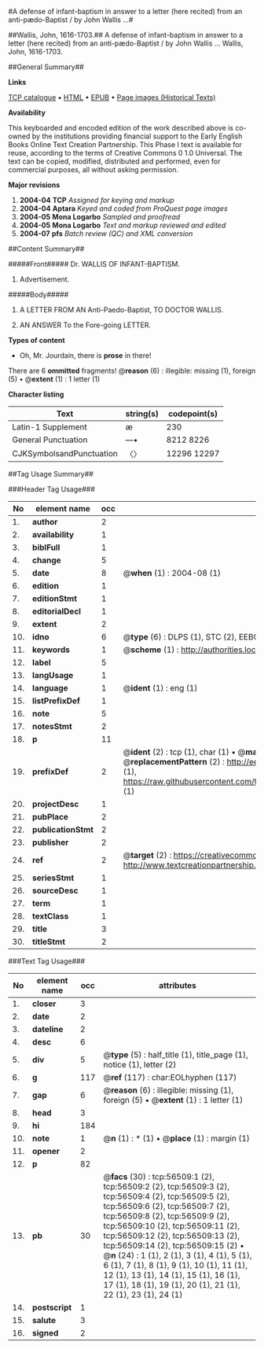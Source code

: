 #A defense of infant-baptism in answer to a letter (here recited) from an anti-pædo-Baptist / by John Wallis ...#

##Wallis, John, 1616-1703.##
A defense of infant-baptism in answer to a letter (here recited) from an anti-pædo-Baptist / by John Wallis ...
Wallis, John, 1616-1703.

##General Summary##

**Links**

[TCP catalogue](http://www.ota.ox.ac.uk/tcp/)  • 
[HTML](http://tei.it.ox.ac.uk/tcp/Texts-HTML/free/A67/A67377.html)  • 
[EPUB](http://tei.it.ox.ac.uk/tcp/Texts-EPUB/free/A67/A67377.epub) • 
[Page images (Historical Texts)](https://data.historicaltexts.jisc.ac.uk/view?pubId=eebo-12226186e&pageId=eebo-12226186e-56509-1)

**Availability**

This keyboarded and encoded edition of the
	       work described above is co-owned by the institutions
	       providing financial support to the Early English Books
	       Online Text Creation Partnership. This Phase I text is
	       available for reuse, according to the terms of Creative
	       Commons 0 1.0 Universal. The text can be copied,
	       modified, distributed and performed, even for
	       commercial purposes, all without asking permission.

**Major revisions**

1. __2004-04__ __TCP__ *Assigned for keying and markup*
1. __2004-04__ __Aptara__ *Keyed and coded from ProQuest page images*
1. __2004-05__ __Mona Logarbo__ *Sampled and proofread*
1. __2004-05__ __Mona Logarbo__ *Text and markup reviewed and edited*
1. __2004-07__ __pfs__ *Batch review (QC) and XML conversion*

##Content Summary##

#####Front#####
Dr. WALLIS
OF
INFANT-BAPTISM.
1. Advertisement.

#####Body#####

1. A
LETTER
FROM AN
Anti-Paedo-Baptist,
TO
DOCTOR WALLIS.

1. AN
ANSWER
To the Fore-going
LETTER.

**Types of content**

  * Oh, Mr. Jourdain, there is **prose** in there!

There are 6 **ommitted** fragments! 
 @__reason__ (6) : illegible: missing (1), foreign (5)  •  @__extent__ (1) : 1 letter (1)

**Character listing**


|Text|string(s)|codepoint(s)|
|---|---|---|
|Latin-1 Supplement|æ|230|
|General Punctuation|—•|8212 8226|
|CJKSymbolsandPunctuation|〈〉|12296 12297|

##Tag Usage Summary##

###Header Tag Usage###

|No|element name|occ|attributes|
|---|---|---|---|
|1.|__author__|2||
|2.|__availability__|1||
|3.|__biblFull__|1||
|4.|__change__|5||
|5.|__date__|8| @__when__ (1) : 2004-08 (1)|
|6.|__edition__|1||
|7.|__editionStmt__|1||
|8.|__editorialDecl__|1||
|9.|__extent__|2||
|10.|__idno__|6| @__type__ (6) : DLPS (1), STC (2), EEBO-CITATION (1), OCLC (1), VID (1)|
|11.|__keywords__|1| @__scheme__ (1) : http://authorities.loc.gov/ (1)|
|12.|__label__|5||
|13.|__langUsage__|1||
|14.|__language__|1| @__ident__ (1) : eng (1)|
|15.|__listPrefixDef__|1||
|16.|__note__|5||
|17.|__notesStmt__|2||
|18.|__p__|11||
|19.|__prefixDef__|2| @__ident__ (2) : tcp (1), char (1)  •  @__matchPattern__ (2) : ([0-9\-]+):([0-9IVX]+) (1), (.+) (1)  •  @__replacementPattern__ (2) : http://eebo.chadwyck.com/downloadtiff?vid=$1&page=$2 (1), https://raw.githubusercontent.com/textcreationpartnership/Texts/master/tcpchars.xml#$1 (1)|
|20.|__projectDesc__|1||
|21.|__pubPlace__|2||
|22.|__publicationStmt__|2||
|23.|__publisher__|2||
|24.|__ref__|2| @__target__ (2) : https://creativecommons.org/publicdomain/zero/1.0/ (1), http://www.textcreationpartnership.org/docs/. (1)|
|25.|__seriesStmt__|1||
|26.|__sourceDesc__|1||
|27.|__term__|1||
|28.|__textClass__|1||
|29.|__title__|3||
|30.|__titleStmt__|2||


###Text Tag Usage###

|No|element name|occ|attributes|
|---|---|---|---|
|1.|__closer__|3||
|2.|__date__|2||
|3.|__dateline__|2||
|4.|__desc__|6||
|5.|__div__|5| @__type__ (5) : half_title (1), title_page (1), notice (1), letter (2)|
|6.|__g__|117| @__ref__ (117) : char:EOLhyphen (117)|
|7.|__gap__|6| @__reason__ (6) : illegible: missing (1), foreign (5)  •  @__extent__ (1) : 1 letter (1)|
|8.|__head__|3||
|9.|__hi__|184||
|10.|__note__|1| @__n__ (1) : * (1)  •  @__place__ (1) : margin (1)|
|11.|__opener__|2||
|12.|__p__|82||
|13.|__pb__|30| @__facs__ (30) : tcp:56509:1 (2), tcp:56509:2 (2), tcp:56509:3 (2), tcp:56509:4 (2), tcp:56509:5 (2), tcp:56509:6 (2), tcp:56509:7 (2), tcp:56509:8 (2), tcp:56509:9 (2), tcp:56509:10 (2), tcp:56509:11 (2), tcp:56509:12 (2), tcp:56509:13 (2), tcp:56509:14 (2), tcp:56509:15 (2)  •  @__n__ (24) : 1 (1), 2 (1), 3 (1), 4 (1), 5 (1), 6 (1), 7 (1), 8 (1), 9 (1), 10 (1), 11 (1), 12 (1), 13 (1), 14 (1), 15 (1), 16 (1), 17 (1), 18 (1), 19 (1), 20 (1), 21 (1), 22 (1), 23 (1), 24 (1)|
|14.|__postscript__|1||
|15.|__salute__|3||
|16.|__signed__|2||
